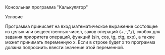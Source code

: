Консольная программа "Калькулятор"

Условие

Программа принисает на вход математическое выражение состоящее из целых или вещеественных чисел, заков операций (+,-,*,/), скобок для задания приоритета операций, функций (sin, cos, tg, ctg, exp), а также может принимать переменную х. Если в строке будет х то программа должна попросиить ввести значение этой переменной.
